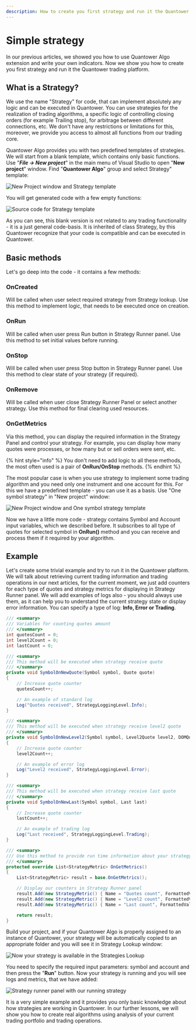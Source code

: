 ```yaml
---
description: How to create you first strategy and run it the Quantower trading platform
---
```


# Simple strategy

In our previous articles, we showed you how to use Quantower Algo extension and write your own indicators. Now we show you how to create you first strategy and run it the Quantower trading platform.

## What is a Strategy?

We use the name "Strategy" for code, that can implement absolutely any logic and can be executed in Quantower. You can use strategies for the realization of trading algorithms, a specific logic of controlling closing orders \(for example Trailing stop\), for arbitrage between different connections, etc. We don't have any restrictions or limitations for this, moreover, we provide you access to almost all functions from our trading core. 

Quantower Algo provides you with two predefined templates of strategies. We will start from a blank template, which contains only basic functions. Use "_**File -&gt; New project**_" in the main menu of Visual Studio to open "**New project**" window. Find "**Quantower Algo**" group and select Strategy" template:

![New Project window and Strategy template](../.gitbook/assets/general.png)

You will get generated code with a few empty functions:

![Source code for Strategy template](../.gitbook/assets/empty-code.png)

As you can see, this blank version is not related to any trading functionality - it is a just general code-basis. It is inherited of class Strategy, by this Quantower recognize that your code is compatible and can be executed in Quantower. 

## Basic methods

Let's go deep into the code - it contains a few methods:

### **OnCreated**

Will be called when user select required strategy from Strategy lookup. Use this method to implement logic, that needs to be executed once on creation.

### **OnRun**

Will be called when user press Run button in Strategy Runner panel. Use this method to set initial values before running.

### **OnStop**

Will be called when user press Stop button in Strategy Runner panel. Use this method to clear state of your strategy \(if required\).

### **OnRemove**

Will be called when user close Strategy Runner Panel or select another strategy. Use this method for final clearing used resources.

### **OnGetMetrics**

Via this method, you can display the required information in the Strategy Panel and control your strategy. For example, you can display how many quotes were processes, or how many but or sell orders were sent, etc.

{% hint style="info" %}
You don't need to add logic to all these methods, the most often used is a pair of **OnRun/OnStop** methods.
{% endhint %}

The most popular case is when you use strategy to implement some trading algorithm and you need only one instrument and one account for this. For this we have a predefined template - you can use it as a basis. Use "One symbol strategy" in "New project" window:

![New Project window and One symbol strategy template](../.gitbook/assets/onesymbolstrategy.png)

Now we have a little more code - strategy contains Symbol and Account input variables, which we described before. It subscribes to all type of quotes for selected symbol in **OnRun\(\)** method and you can receive and process them if it required by your algorithm.

## Example

Let's create some trivial example and try to run it in the Quantower platform. We will talk about retrieving current trading information and trading operations in our next articles, for the current moment, we just add counters for each type of quotes and strategy metrics for displaying in Strategy Runner panel. We will add examples of logs also - you should always use them, as it can help you to understand the current strategy state or display error information. You can specify a type of log: **Info, Error or Trading**.

```csharp
/// <summary>
/// Variables for counting quotes amount
/// </summary>
int quotesCount = 0;
int level2Count = 0;
int lastCount = 0;

/// <summary>
/// This method will be executed when strategy receive quote
/// </summary>        
private void SymbolOnNewQuote(Symbol symbol, Quote quote)
{
    // Increase quote counter
    quotesCount++;

    // An example of standard log
    Log("Quotes received", StrategyLoggingLevel.Info);
}

/// <summary>
/// This method will be executed when strategy receive level2 quote
/// </summary>        
private void SymbolOnNewLevel2(Symbol symbol, Level2Quote level2, DOMQuote dom)
{
    // Increase quote counter
    level2Count++;

    // An example of error log
    Log("Level2 received", StrategyLoggingLevel.Error);
}

/// <summary>
/// This method will be executed when strategy receive last quote
/// </summary>        
private void SymbolOnNewLast(Symbol symbol, Last last)
{
    // Increase quote counter
    lastCount++;

    // An example of trading log
    Log("Last received", StrategyLoggingLevel.Trading);
}

/// <summary>
/// Use this method to provide run time information about your strategy. You will see it in StrategyRunner panel in trading terminal
/// </summary>
protected override List<StrategyMetric> OnGetMetrics()
{
    List<StrategyMetric> result = base.OnGetMetrics();

    // Display our counters in Strategy Runner panel             
    result.Add(new StrategyMetric() { Name = "Quotes count", FormattedValue = quotesCount.ToString() });
    result.Add(new StrategyMetric() { Name = "Level2 count", FormattedValue = level2Count.ToString() });
    result.Add(new StrategyMetric() { Name = "Last count", FormattedValue = lastCount.ToString() });

    return result;
}
```

Build your project, and if your Quantower Algo is properly assigned to an instance of Quantower, your strategy will be automatically copied to an appropriate folder and you will see it in Strategy Lookup window:

![Now your strategy is available in the Strategies Lookup](../.gitbook/assets/strategy-in-lookup.png)

You need to specify the required input parameters: symbol and account and then press the "**Run**" button. Now your strategy is running and you will see logs and metrics, that we have added:

![Strategy runner panel with our running strategy](../.gitbook/assets/runnoingstrategie.png)

It is a very simple example and it provides you only basic knowledge about how strategies are working in Quantower. In our further lessons, we will show you how to create real algorithms using analysis of your current trading portfolio and trading operations.

